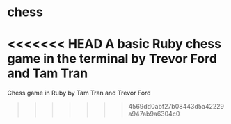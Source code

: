 chess
=====

<<<<<<< HEAD
A basic Ruby chess game in the terminal by Trevor Ford and Tam Tran
=======
Chess game in Ruby by Tam Tran and Trevor Ford
>>>>>>> 4569dd0abf27b08443d5a42229a947ab9a6304c0
